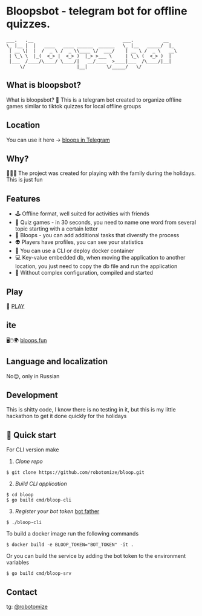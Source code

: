 # Bloopsbot - telegram bot for offline quizzes.
```
___.   .__                                 ___.           __   
\_ |__ |  |   ____   ____ ______  ______   \_ |__   _____/  |_ 
 | __ \|  |  /  _ \ /  _ \\____ \/  ___/    | __ \ /  _ \   __\
 | \_\ \  |_(  <_> |  <_> )  |_> >___ \     | \_\ (  <_> )  |  
 |___  /____/\____/ \____/|   __/____  >____|___  /\____/|__|  
     \/                   |__|       \/_____/   \/                                                                          
```

## What is bloopsbot?
What is bloopsbot? 🤖 This is a telegram bot created to organize offline games similar to tiktok quizzes for local offline groups

## Location
You can use it here -> [bloops in Telegram](https://t.me/bloops_bot)

## Why?
🎄🎄🎄 The project was created for playing with the family during the holidays. This is just fun

## Features
* 🕹️ Offline format, well suited for activities with friends
* 🎲 Quiz games - in 30 seconds, you need to name one word from several topic starting with a certain letter
* 💎 Bloops - you can add additional tasks that diversify the process
* 👽 Players have profiles, you can see your statistics
* 👨‍ You can use a CLI or deploy docker container
* 💻 Key-value embedded db, when moving the application to another location, you just need to copy the db file and run the application
* 🚀 Without complex configuration, compiled and started

## Play
🚀 [PLAY](https://t.me/bloops_bot)

## ite
🖥🖱🌍 [bloops.fun](https://bloops.fun)

## Language and localization
No😔, only in Russian

## Development
This is shitty code, I know there is no testing in it, but this is my little hackathon to get it done quickly for the holidays

## 🚀 Quick start
For CLI version make 
1. *Clone repo*
```
$ git clone https://github.com/robotomize/bloop.git
```
2. *Build CLI application*
```
$ cd bloop
$ go build cmd/bloop-cli
```
3. *Register your bot token* [bot father](https://t.me/BotFather)
```
$ ./bloop-cli
```

To build a docker image run the following commands
```
$ docker build -e BLOOP_TOKEN="BOT_TOKEN" -it . 
```
Or you can build the service by adding the bot token to the environment variables
```
$ go build cmd/bloop-srv
```
## Contact
tg: [@robotomize](https://t.me/robotomize)
